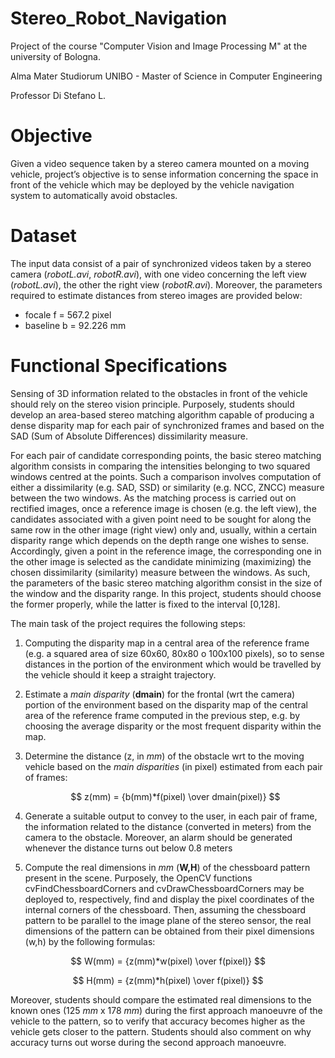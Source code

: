 # Stereo_Robot_Navigation
Project of the course "Computer Vision and Image Processing M" at the university of Bologna.

Alma Mater Studiorum UNIBO - Master of Science in Computer Engineering

Professor Di Stefano L.
# Objective 
Given a video sequence taken by a stereo camera mounted on a moving vehicle, project’s objective is to sense information concerning the space in front of the vehicle which may be deployed by the vehicle navigation system to automatically avoid obstacles.
# Dataset
The input data consist of a pair of synchronized videos taken by a stereo camera (*robotL.avi*, *robotR.avi*), with one video concerning the left view (*robotL.avi*), the other the right view (*robotR.avi*). Moreover, the parameters required to estimate distances from stereo images are provided below:
* focale f = 567.2 pixel
* baseline b = 92.226 mm
# Functional Specifications
Sensing of 3D information related to the obstacles in front of the vehicle should rely on the stereo vision principle. Purposely, students should develop an area-based stereo matching algorithm capable of producing a dense disparity map for each pair of synchronized frames and based on the SAD (Sum of Absolute Differences)
dissimilarity measure.

For each pair of candidate corresponding points, the basic stereo matching algorithm consists in comparing the intensities belonging to two squared windows centred at the points. Such a comparison involves computation of either a dissimilarity (e.g. SAD, SSD) or similarity (e.g. NCC, ZNCC) measure between the two windows. As the matching process is carried out on rectified images, once a reference image is chosen (e.g. the left view), the candidates associated with a given point need to be sought for along the same row in the other image (right view) only and, usually, within a certain disparity range which depends on the depth range one wishes to sense. Accordingly, given a point in the reference image, the corresponding one in the other image is selected as the candidate minimizing (maximizing) the chosen dissimilarity (similarity) measure between the windows. As such, the parameters of the basic stereo matching algorithm consist in the size of the window and the disparity range. In this project, students should choose the former properly, while the latter is fixed to the interval [0,128].

The main task of the project requires the following steps:
1. Computing the disparity map in a central area of the reference frame (e.g. a squared area of size 60x60, 80x80 o 100x100 pixels), so to sense distances in the portion of the environment which would be travelled by the vehicle should it keep a straight trajectory.
2. Estimate a *main disparity* (**dmain**) for the frontal (wrt the camera) portion of the environment based on the disparity map of the central area of the reference frame computed in the previous step, e.g. by choosing the average disparity or the most frequent disparity within the map.
3. Determine the distance (z, in *mm*) of the obstacle wrt to the moving vehicle based on the *main disparities* (in pixel) estimated from each pair of frames:

   $$ z(mm) = {b(mm)*f(pixel) \over dmain(pixel)} $$

4. Generate a suitable output to convey to the user, in each pair of frame, the information related to the distance (converted in meters) from the camera to the obstacle. Moreover, an alarm should be generated whenever the distance turns out below 0.8 meters
5. Compute the real dimensions in *mm* (**W,H**) of the chessboard pattern present in the scene.
   Purposely, the OpenCV functions cvFindChessboardCorners and cvDrawChessboardCorners may be deployed to, respectively, find and display the pixel coordinates of the internal corners of the chessboard. Then, assuming the chessboard pattern to be parallel to the image plane of the stereo sensor, the real dimensions of the pattern can be obtained from their pixel dimensions (w,h) by the following formulas:

  $$ W(mm) = {z(mm)*w(pixel) \over f(pixel)} $$

  $$ H(mm) = {z(mm)*h(pixel) \over f(pixel)} $$

  Moreover, students should compare the estimated real dimensions to the known ones (125 *mm* x 178 *mm*) during the first approach manoeuvre of the vehicle to the pattern, so to verify that accuracy becomes higher as the vehicle gets closer to the pattern. Students should also comment on why accuracy turns out worse during the second approach manoeuvre.


